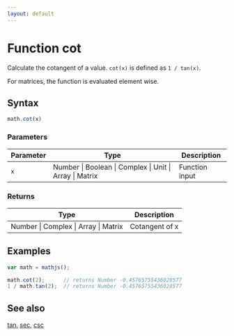 ```yaml
---
layout: default
---
```


# Function cot

Calculate the cotangent of a value. `cot(x)` is defined as `1 / tan(x)`.

For matrices, the function is evaluated element wise.


## Syntax

```js
math.cot(x)
```

### Parameters

Parameter | Type | Description
--------- | ---- | -----------
`x` | Number &#124; Boolean &#124; Complex &#124; Unit &#124; Array &#124; Matrix | Function input

### Returns

Type | Description
---- | -----------
Number &#124; Complex &#124; Array &#124; Matrix | Cotangent of x


## Examples

```js
var math = mathjs();

math.cot(2);      // returns Number -0.45765755436028577
1 / math.tan(2);  // returns Number -0.45765755436028577
```


## See also

[tan](tan.html),
[sec](sec.html),
[csc](csc.html)


<!-- Note: This file is automatically generated from source code comments. Changes made in this file will be overridden. -->
